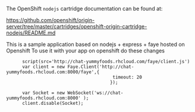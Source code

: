 The OpenShift `nodejs` cartridge documentation can be found at:

https://github.com/openshift/origin-server/tree/master/cartridges/openshift-origin-cartridge-nodejs/README.md

This is a sample application based on nodejs + express + faye hosted on Openshift
To use it with your app on openshift do these changes

          script(src='http://chat-yummyfoods.rhcloud.com/faye/client.js')
          var client = new Faye.Client('http://chat-yummyfoods.rhcloud.com:8000/faye',{
						                    timeout: 20
					                       });

          var Socket = new WebSocket('ws://chat-yummyfoods.rhcloud.com:8000' );
          client.disable(Socket);
